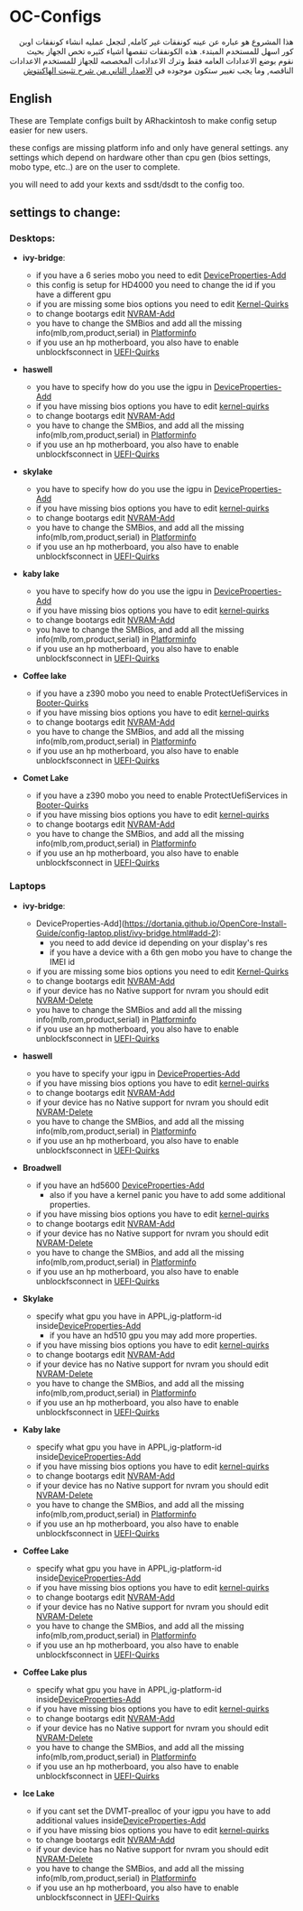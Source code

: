 # OC-Configs
<div dir="rtl">

هذا المشروع هو عباره عن عينه كونفقات غير كامله, لتجعل عمليه انشاء كونفقات اوبن كور اسهل للمستخدم المبتدء.
هذه الكونفقات تنقصها اشياء كثيره تخص الجهاز 
بحيث نقوم بوضع الاعدادات العامه فقط وترك الاعدادات المخصصه للجهاز للمستخدم
الاعدادات الناقصه, وما يجب تغيير ستكون موجوده في [الاصدار الثاني من شرح تثبيت الهاكنتوش](https://github.com/ARhackintosh/ARtutorial)

</div>

## English
These are Template configs built by ARhackintosh to make config setup easier for new users.

these configs are missing platform info and only have general settings.
any settings which depend on hardware other than cpu gen (bios settings, mobo type, etc..) are on the user to complete.

you will need to add your kexts and ssdt/dsdt to the config too.

## settings to change:

### Desktops:
- **ivy-bridge**:
    - if you have a 6 series mobo you need to edit [DeviceProperties-Add](https://dortania.github.io/OpenCore-Install-Guide/config.plist/ivy-bridge.html#add-2)
    - this config is setup for HD4000 you need to change the id if you have a different gpu
    - if you are missing some bios options you need to edit [Kernel-Quirks](https://dortania.github.io/OpenCore-Install-Guide/config.plist/ivy-bridge.html#quirks-3)
    - to change bootargs edit [NVRAM-Add](https://dortania.github.io/OpenCore-Install-Guide/config.plist/ivy-bridge.html#add-4)
    - you have to change the SMBios and add all the missing info(mlb,rom,product,serial) in [Platforminfo](https://dortania.github.io/OpenCore-Install-Guide/config.plist/ivy-bridge.html#platforminfo)
    - if you use an hp motherboard, you also have to enable unblockfsconnect in [UEFI-Quirks](https://dortania.github.io/OpenCore-Install-Guide/config.plist/ivy-bridge.html#quirks-4)

- **haswell**
    - you have to specify how do you use the igpu in [DeviceProperties-Add](https://dortania.github.io/OpenCore-Install-Guide/config.plist/haswell.html#add-2)
    - if you have missing bios options you have to edit [kernel-quirks](https://dortania.github.io/OpenCore-Install-Guide/config.plist/haswell.html#add-2)
    - to change bootargs edit [NVRAM-Add](https://dortania.github.io/OpenCore-Install-Guide/config.plist/haswell.html#add-4)
    - you have to change the SMBios, and add all the missing info(mlb,rom,product,serial) in [Platforminfo](https://dortania.github.io/OpenCore-Install-Guide/config.plist/haswell.html#platforminfo)
    - if you use an hp motherboard, you also have to enable unblockfsconnect in [UEFI-Quirks](https://dortania.github.io/OpenCore-Install-Guide/config.plist/haswell.html#quirks-4)

- **skylake**
    - you have to specify how do you use the igpu in [DeviceProperties-Add](https://dortania.github.io/OpenCore-Install-Guide/config.plist/skylake.html#add-2)
    - if you have missing bios options you have to edit [kernel-quirks](https://dortania.github.io/OpenCore-Install-Guide/config.plist/skylake.html#add-2)
    - to change bootargs edit [NVRAM-Add](https://dortania.github.io/OpenCore-Install-Guide/config.plist/skylake.html#add-4)
    - you have to change the SMBios, and add all the missing info(mlb,rom,product,serial) in [Platforminfo](https://dortania.github.io/OpenCore-Install-Guide/config.plist/skylake.html#platforminfo)
    - if you use an hp motherboard, you also have to enable unblockfsconnect in [UEFI-Quirks](https://dortania.github.io/OpenCore-Install-Guide/config.plist/skylake.html#quirks-4)

- **kaby lake**
    - you have to specify how do you use the igpu in [DeviceProperties-Add](https://dortania.github.io/OpenCore-Install-Guide/config.plist/kaby-lake.html#add-2)
    - if you have missing bios options you have to edit [kernel-quirks](https://dortania.github.io/OpenCore-Install-Guide/config.plist/kaby-lake.html#add-2)
    - to change bootargs edit [NVRAM-Add](https://dortania.github.io/OpenCore-Install-Guide/config.plist/kaby-lake.html#add-4)
    - you have to change the SMBios, and add all the missing info(mlb,rom,product,serial) in [Platforminfo](https://dortania.github.io/OpenCore-Install-Guide/config.plist/kaby-lake.html#platforminfo)
    - if you use an hp motherboard, you also have to enable unblockfsconnect in [UEFI-Quirks](https://dortania.github.io/OpenCore-Install-Guide/config.plist/kaby-lake.html#quirks-4)

- **Coffee lake**
    - if you have a z390 mobo you need to enable ProtectUefiServices in [Booter-Quirks](https://dortania.github.io/OpenCore-Install-Guide/config.plist/coffee-lake.html#quirks-2)
    - if you have missing bios options you have to edit [kernel-quirks](https://dortania.github.io/OpenCore-Install-Guide/config.plist/coffee-lake.html#add-2)
    - to change bootargs edit [NVRAM-Add](https://dortania.github.io/OpenCore-Install-Guide/config.plist/coffee-lake.html#add-4)
    - you have to change the SMBios, and add all the missing info(mlb,rom,product,serial) in [Platforminfo](https://dortania.github.io/OpenCore-Install-Guide/config.plist/coffee-lake.html#platforminfo)
    - if you use an hp motherboard, you also have to enable unblockfsconnect in [UEFI-Quirks](https://dortania.github.io/OpenCore-Install-Guide/config.plist/coffee-lake.html#quirks-4)

- **Comet Lake**
    - if you have a z390 mobo you need to enable ProtectUefiServices in [Booter-Quirks](https://dortania.github.io/OpenCore-Install-Guide/config.plist/coffee-lake.html#quirks-2)
    - if you have missing bios options you have to edit [kernel-quirks](https://dortania.github.io/OpenCore-Install-Guide/config.plist/coffee-lake.html#add-2)
    - to change bootargs edit [NVRAM-Add](https://dortania.github.io/OpenCore-Install-Guide/config.plist/coffee-lake.html#add-4)
    - you have to change the SMBios, and add all the missing info(mlb,rom,product,serial) in [Platforminfo](https://dortania.github.io/OpenCore-Install-Guide/config.plist/coffee-lake.html#platforminfo)
    - if you use an hp motherboard, you also have to enable unblockfsconnect in [UEFI-Quirks](https://dortania.github.io/OpenCore-Install-Guide/config.plist/coffee-lake.html#quirks-4)

### Laptops

- **ivy-bridge**:
    - DeviceProperties-Add](https://dortania.github.io/OpenCore-Install-Guide/config-laptop.plist/ivy-bridge.html#add-2):
        - you need to add device id depending on your display's res
        - if you have a device with a 6th gen mobo you have to change the IMEI id
    - if you are missing some bios options you need to edit [Kernel-Quirks](https://dortania.github.io/OpenCore-Install-Guide/config-laptop.plist/ivy-bridge.html#quirks-3)
    - to change bootargs edit [NVRAM-Add](https://dortania.github.io/OpenCore-Install-Guide/config-laptop.plist/ivy-bridge.html#add-4)
    - if your device has no Native support for nvram you should edit [NVRAM-Delete](https://dortania.github.io/OpenCore-Install-Guide/config-laptop.plist/ivy-bridge.html#delete-3)
    - you have to change the SMBios and add all the missing info(mlb,rom,product,serial) in [Platforminfo](https://dortania.github.io/OpenCore-Install-Guide/config-laptop.plist/ivy-bridge.html#platforminfo)
    - if you use an hp motherboard, you also have to enable unblockfsconnect in [UEFI-Quirks](https://dortania.github.io/OpenCore-Install-Guide/config-laptop.plist/ivy-bridge.html#quirks-4)

- **haswell**
    - you have to specify your igpu in [DeviceProperties-Add](https://dortania.github.io/OpenCore-Install-Guide/config-laptop.plist/haswell.html#add-2)
    - if you have missing bios options you have to edit [kernel-quirks](https://dortania.github.io/OpenCore-Install-Guide/config-laptop.plist/haswell.html#quirks-3)
    - to change bootargs edit [NVRAM-Add](https://dortania.github.io/OpenCore-Install-Guide/config-laptop.plist/haswell.html#add-4)
    - if your device has no Native support for nvram you should edit [NVRAM-Delete](https://dortania.github.io/OpenCore-Install-Guide/config-laptop.plist/haswell.html#delete-3)
    - you have to change the SMBios, and add all the missing info(mlb,rom,product,serial) in [Platforminfo](https://dortania.github.io/OpenCore-Install-Guide/config-laptop.plist/haswell.html#platforminfo)
    - if you use an hp motherboard, you also have to enable unblockfsconnect in [UEFI-Quirks](https://dortania.github.io/OpenCore-Install-Guide/config-laptop.plist/haswell.html#quirks-4)

- **Broadwell**
    - if you have an hd5600 [DeviceProperties-Add](https://dortania.github.io/OpenCore-Install-Guide/config-laptop.plist/broadwell.html#add-2)
        - also if you have a kernel panic you have to add some additional properties.
    - if you have missing bios options you have to edit [kernel-quirks](https://dortania.github.io/OpenCore-Install-Guide/config-laptop.plist/broadwell.html#quirks-3)
    - to change bootargs edit [NVRAM-Add](https://dortania.github.io/OpenCore-Install-Guide/config-laptop.plist/broadwell.html#add-4)
    - if your device has no Native support for nvram you should edit [NVRAM-Delete](https://dortania.github.io/OpenCore-Install-Guide/config-laptop.plist/broadwell.html#delete-3)
    - you have to change the SMBios, and add all the missing info(mlb,rom,product,serial) in [Platforminfo](https://dortania.github.io/OpenCore-Install-Guide/config-laptop.plist/broadwell.html#platforminfo)
    - if you use an hp motherboard, you also have to enable unblockfsconnect in [UEFI-Quirks](https://dortania.github.io/OpenCore-Install-Guide/config-laptop.plist/broadwell.html#quirks-4)

- **Skylake**
    - specify what gpu you have in APPL,ig-platform-id inside[DeviceProperties-Add](https://dortania.github.io/OpenCore-Install-Guide/config-laptop.plist/skylake.html#add-2)
        - if you have an hd510 gpu you may add more properties.
    - if you have missing bios options you have to edit [kernel-quirks](https://dortania.github.io/OpenCore-Install-Guide/config-laptop.plist/skylake.html#quirks-3)
    - to change bootargs edit [NVRAM-Add](https://dortania.github.io/OpenCore-Install-Guide/config-laptop.plist/skylake.html#add-4)
    - if your device has no Native support for nvram you should edit [NVRAM-Delete](https://dortania.github.io/OpenCore-Install-Guide/config-laptop.plist/skylake.html#delete-3)
    - you have to change the SMBios, and add all the missing info(mlb,rom,product,serial) in [Platforminfo](https://dortania.github.io/OpenCore-Install-Guide/config-laptop.plist/skylake.html#platforminfo)
    - if you use an hp motherboard, you also have to enable unblockfsconnect in [UEFI-Quirks](https://dortania.github.io/OpenCore-Install-Guide/config-laptop.plist/skylake.html#quirks-4)

- **Kaby lake**
    - specify what gpu you have in APPL,ig-platform-id inside[DeviceProperties-Add](https://dortania.github.io/OpenCore-Install-Guide/config-laptop.plist/kaby-lake.html#add-2)
    - if you have missing bios options you have to edit [kernel-quirks](https://dortania.github.io/OpenCore-Install-Guide/config-laptop.plist/kaby-lake.html#quirks-3)
    - to change bootargs edit [NVRAM-Add](https://dortania.github.io/OpenCore-Install-Guide/config-laptop.plist/kaby-lake.html#add-4)
    - if your device has no Native support for nvram you should edit [NVRAM-Delete](https://dortania.github.io/OpenCore-Install-Guide/config-laptop.plist/kaby-lake.html#delete-3)
    - you have to change the SMBios, and add all the missing info(mlb,rom,product,serial) in [Platforminfo](https://dortania.github.io/OpenCore-Install-Guide/config-laptop.plist/kaby-lake.html#platforminfo)
    - if you use an hp motherboard, you also have to enable unblockfsconnect in [UEFI-Quirks](https://dortania.github.io/OpenCore-Install-Guide/config-laptop.plist/kaby-lake.html#quirks-4)

- **Coffee Lake**
    - specify what gpu you have in APPL,ig-platform-id inside[DeviceProperties-Add](https://dortania.github.io/OpenCore-Install-Guide/config-laptop.plist/coffee-lake.html#add-2)
    - if you have missing bios options you have to edit [kernel-quirks](https://dortania.github.io/OpenCore-Install-Guide/config-laptop.plist/coffee-lake.html#quirks-3)
    - to change bootargs edit [NVRAM-Add](https://dortania.github.io/OpenCore-Install-Guide/config-laptop.plist/coffee-lake.html#add-4)
    - if your device has no Native support for nvram you should edit [NVRAM-Delete](https://dortania.github.io/OpenCore-Install-Guide/config-laptop.plist/coffee-lake.html#delete-3)
    - you have to change the SMBios, and add all the missing info(mlb,rom,product,serial) in [Platforminfo](https://dortania.github.io/OpenCore-Install-Guide/config-laptop.plist/coffee-lake.html#platforminfo)
    - if you use an hp motherboard, you also have to enable unblockfsconnect in [UEFI-Quirks](https://dortania.github.io/OpenCore-Install-Guide/config-laptop.plist/coffee-lake.html#quirks-4)


- **Coffee Lake plus**
    - specify what gpu you have in APPL,ig-platform-id inside[DeviceProperties-Add](https://dortania.github.io/OpenCore-Install-Guide/config-laptop.plist/coffee-lake-plus.html#add-2)
    - if you have missing bios options you have to edit [kernel-quirks](https://dortania.github.io/OpenCore-Install-Guide/config-laptop.plist/coffee-lake-plus.html#quirks-3)
    - to change bootargs edit [NVRAM-Add](https://dortania.github.io/OpenCore-Install-Guide/config-laptop.plist/coffee-lake-plus.html#add-4)
    - if your device has no Native support for nvram you should edit [NVRAM-Delete](https://dortania.github.io/OpenCore-Install-Guide/config-laptop.plist/coffee-lake-plus.html#delete-3)
    - you have to change the SMBios, and add all the missing info(mlb,rom,product,serial) in [Platforminfo](https://dortania.github.io/OpenCore-Install-Guide/config-laptop.plist/coffee-lake-plus.html#platforminfo)
    - if you use an hp motherboard, you also have to enable unblockfsconnect in [UEFI-Quirks](https://dortania.github.io/OpenCore-Install-Guide/config-laptop.plist/coffee-lake-plus.html#quirks-4)


- **Ice Lake**
    - if you cant set the DVMT-prealloc of your igpu you have to add additional values inside[DeviceProperties-Add](https://dortania.github.io/OpenCore-Install-Guide/config-laptop.plist/icelake.html#add-2)
    - if you have missing bios options you have to edit [kernel-quirks](https://dortania.github.io/OpenCore-Install-Guide/config-laptop.plist/icelake.html#quirks-3)
    - to change bootargs edit [NVRAM-Add](https://dortania.github.io/OpenCore-Install-Guide/config-laptop.plist/icelake.html#add-4)
    - if your device has no Native support for nvram you should edit [NVRAM-Delete](https://dortania.github.io/OpenCore-Install-Guide/config-laptop.plist/icelake.html#delete-3)
    - you have to change the SMBios, and add all the missing info(mlb,rom,product,serial) in [Platforminfo](https://dortania.github.io/OpenCore-Install-Guide/config-laptop.plist/icelake.html#platforminfo)
    - if you use an hp motherboard, you also have to enable unblockfsconnect in [UEFI-Quirks](https://dortania.github.io/OpenCore-Install-Guide/config-laptop.plist/icelake.html#quirks-4)